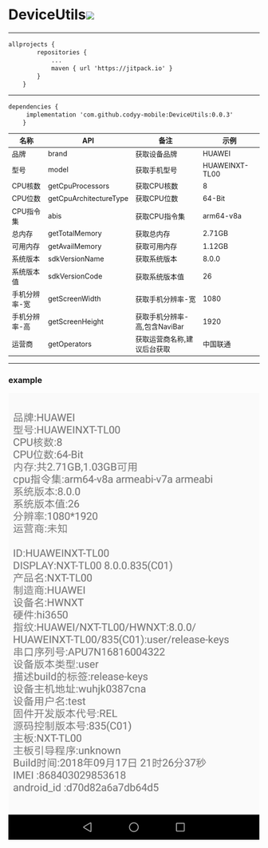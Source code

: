 # DeviceUtils[![](https://jitpack.io/v/CodyyAndroid/DeviceUtils.svg)](https://jitpack.io/#CodyyAndroid/DeviceUtils)
---

```
allprojects {
		repositories {
			...
			maven { url 'https://jitpack.io' }
		}
	}
```
---
```
dependencies {
	 implementation 'com.github.codyy-mobile:DeviceUtils:0.0.3'
	}
```




| 名称 | API | 备注 | 示例 |
| ------ | ------ | ------ | ------ |
| 品牌 | brand | 获取设备品牌 |  HUAWEI |
| 型号 | model | 获取手机型号 | HUAWEINXT-TL00 |
| CPU核数 | getCpuProcessors | 获取CPU核数 | 8 |
| CPU位数 | getCpuArchitectureType | 获取CPU位数 | 64-Bit |
| CPU指令集 | abis | 获取CPU指令集 | arm64-v8a |
| 总内存 | getTotalMemory | 获取总内存 | 2.71GB |
| 可用内存 | getAvailMemory | 获取可用内存 | 1.12GB |
| 系统版本 | sdkVersionName | 获取系统版本 | 8.0.0 |
| 系统版本值 | sdkVersionCode | 获取系统版本值 | 26 |
| 手机分辨率-宽 | getScreenWidth | 获取手机分辨率-宽 | 1080 |
| 手机分辨率-高 | getScreenHeight | 获取手机分辨率-高,包含NaviBar | 1920 |
| 运营商 | getOperators | 获取运营商名称,建议后台获取 | 中国联通 |

---
### example
![](https://github.com/CodyyAndroid/DeviceUtils/blob/master/main.png)